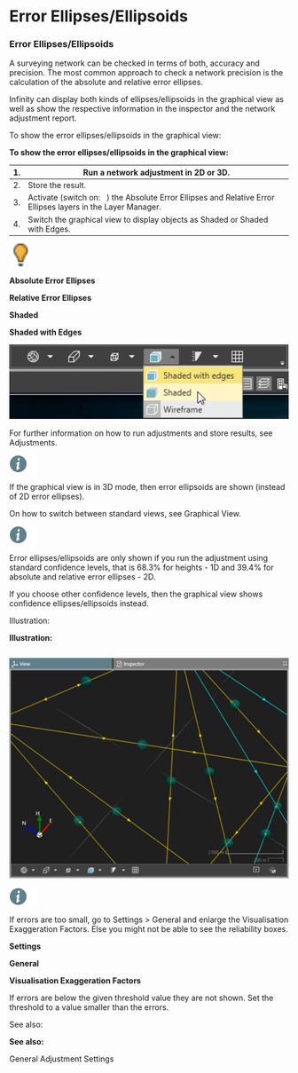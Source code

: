 # Error Ellipses/Ellipsoids

### Error Ellipses/Ellipsoids

A surveying network can be checked in terms of both, accuracy and precision. The most common approach to check a network precision is the calculation of the absolute and relative error ellipses.

Infinity can display both kinds of ellipses/ellipsoids in the graphical view as well as show the respective information in the inspector and the network adjustment report.

To show the error ellipses/ellipsoids in the graphical view:

**To show the error ellipses/ellipsoids in the graphical view:**

| 1. | Run a network adjustment in 2D or 3D. |
| --- | --- |
| 2. | Store the result. |
| 3. | Activate (switch on:   ) the Absolute Error Ellipses and Relative Error Ellipses layers in the Layer Manager. |
| 4. | Switch the graphical view to display objects as Shaded or Shaded with Edges. |

![Image](graphics/00466202.jpg)

**Absolute Error Ellipses**

**Relative Error Ellipses**

**Shaded**

**Shaded with Edges**

![Image](graphics/00457922.jpg)

For further information on how to run adjustments and store results, see Adjustments.

![Image](./data/icons/note.gif)

If the graphical view is in 3D mode, then error ellipsoids are shown (instead of 2D error ellipses).

On how to switch between standard views, see Graphical View.

![Image](./data/icons/note.gif)

Error ellipses/ellipsoids are only shown if you run the adjustment using standard confidence levels, that is 68.3% for heights - 1D and 39.4% for absolute and relative error ellipses - 2D.

If you choose other confidence levels, then the graphical view shows confidence ellipses/ellipsoids instead.

Illustration:

**Illustration:**

|  |  |
| --- | --- |

![Image](graphics/00457808.jpg)

![Image](./data/icons/note.gif)

If errors are too small, go to Settings > General and enlarge the Visualisation Exaggeration Factors. Else you might not be able to see the reliability boxes.

**Settings**

**General**

**Visualisation Exaggeration Factors**

If errors are below the given threshold value they are not shown. Set the threshold to a value smaller than the errors.

See also:

**See also:**

General Adjustment Settings

